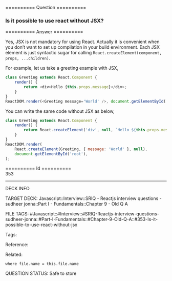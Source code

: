 ========== Question ==========  

### Is it possible to use react without JSX?  

========== Answer ==========  

Yes, JSX is not mandatory for using React. Actually it is convenient when you don’t want to set up compilation in your build environment. Each JSX element is just syntactic sugar for calling `React.createElement(component, props, ...children)`.

For example, let us take a greeting example with JSX,

```javascript
class Greeting extends React.Component {
    render() {
        return <div>Hello {this.props.message}</div>;
    }
}
ReactDOM.render(<Greeting message='World' />, document.getElementById('root'));
```

You can write the same code without JSX as below,

```javascript
class Greeting extends React.Component {
    render() {
        return React.createElement('div', null, `Hello ${this.props.message}`);
    }
}
ReactDOM.render(
    React.createElement(Greeting, { message: 'World' }, null),
    document.getElementById('root'),
);
```

========== Id ==========  
353

---

DECK INFO

TARGET DECK: Javascript::Interview::SRIQ - Reactjs interview questions - sudheer jonna::Part I - Fundamentals::Chapter 9 - Old Q A

FILE TAGS: #Javascript::#Interview::#SRIQ-Reactjs-interview-questions-sudheer-jonna::#Part-I-Fundamentals::#Chapter-9-Old-Q-A::#353-Is-it-possible-to-use-react-without-jsx

Tags:

Reference:

Related:

```dataview
where file.name = this.file.name
```
QUESTION STATUS: Safe to store
